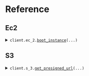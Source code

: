 # Reference
## Ec2
<details><summary><code>client.ec_2.<a href="src/seed/ec_2/client.py">boot_instance</a>(...)</code></summary>
<dl>
<dd>

#### 🔌 Usage

<dl>
<dd>

<dl>
<dd>

```python
from seed import SeedMultiUrlEnvironment

client = SeedMultiUrlEnvironment(
    token="YOUR_TOKEN",
)
client.ec_2.boot_instance(
    size="string",
)

```
</dd>
</dl>
</dd>
</dl>

#### ⚙️ Parameters

<dl>
<dd>

<dl>
<dd>

**size:** `str` 
    
</dd>
</dl>

<dl>
<dd>

**request_options:** `typing.Optional[RequestOptions]` — Request-specific configuration.
    
</dd>
</dl>
</dd>
</dl>


</dd>
</dl>
</details>

## S3
<details><summary><code>client.s_3.<a href="src/seed/s_3/client.py">get_presigned_url</a>(...)</code></summary>
<dl>
<dd>

#### 🔌 Usage

<dl>
<dd>

<dl>
<dd>

```python
from seed import SeedMultiUrlEnvironment

client = SeedMultiUrlEnvironment(
    token="YOUR_TOKEN",
)
client.s_3.get_presigned_url(
    s_3_key="string",
)

```
</dd>
</dl>
</dd>
</dl>

#### ⚙️ Parameters

<dl>
<dd>

<dl>
<dd>

**s_3_key:** `str` 
    
</dd>
</dl>

<dl>
<dd>

**request_options:** `typing.Optional[RequestOptions]` — Request-specific configuration.
    
</dd>
</dl>
</dd>
</dl>


</dd>
</dl>
</details>


